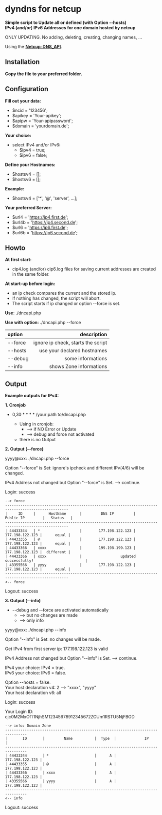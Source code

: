 # dyndns for netcup
**Simple script to Update all or defined (with Option --hosts)  
IPv4 (and/or) IPv6 Addresses for one domain hosted by netcup**  

ONLY UPDATING. No adding, deleting, creating, changing names, ...  

Using the **[Netcup-DNS_API](https://www.netcup-wiki.de/wiki/DNS_API)**.  

## Installation
**Copy the file to your preferred folder.**  

## Configuration
**Fill out your data:**
- $ncid = '123456';
- $apikey = 'Your-apikey';
- $apipw = 'Your-apipassword';
- $domain = 'yourdomain.de';

**Your choice:**  
- select IPv4 and/or IPv6:  
  - $ipv4 = true;  
  - $ipv6 = false;  

**Define your Hostnames:**
- $hostsv4 = [];
- $hostsv6 = [];

**Example:**
- $hostsv4 = ['*', '@', 'server', ...];

**Your preferred Server:**  
- $url4 = 'https://ip4.first.de';
- $url4b = 'https://ip4.second.de';
- $url6 = 'https://ip6.first.de';
- $url6b = 'https://ip6.second.de';

## Howto
**At first start:**  
- cip4.log (and/or) cip6.log files for saving current addresses are created in the same folder.  

**At start-up before login:**
- an ip check compares the current and the stored ip.  
- If nothing has changed, the script will abort.  
- The script starts if ip changed or option --force is set.  

**Use:** ./dncapi.php  

**Use with option:** ./dncapi.php --force  

| option | description |
|:-------|------------:|
| --force | ignore ip check, starts the script |
| --hosts | use your declared hostnames |
| --debug | some informations |
| --info | shows Zone informations |

## Output
**Example outputs for IPv4:**

**1. Cronjob**
- 0,30 * * * * /your path to/dncapi.php  

     - Using in cronjob:  
       - --> if NO Error or Update  
       - --> debug and force not activated  
     - there is no Output  

**2. Output (--force)**

yyyy@xxx: ./dncapi.php --force  

Option "--force" is Set: ignore's ipcheck and different IPv(4/6) will be changed.  

IPv4 Address not changed but Option "--force" is Set. --> continue.  

Login: success  
```
--> force
---------------------------------------------------------------------------------------------------
|     ID     |      HostName      |         DNS IP         |        Public IP        |   Status   |
---------------------------------------------------------------------------------------------------
| 44433344   | *                  |        177.198.122.123 |         177.198.122.123 |      equal |
| 44433355   | @                  |        177.198.122.123 |         177.198.122.123 |      equal |
| 44433366   | xxxx               |        199.198.199.123 |         177.198.122.123 |  different |
| 44433366   | xxxx               |                  updated successfully!                        |
| 43355566   | yyyy               |        177.198.122.123 |         177.198.122.123 |      equal |
---------------------------------------------------------------------------------------------------
<-- force
```

Logout: success  

**3. Output (--info)**
- --debug and --force are activated automatically  
  - --> but no changes are made  
  - --> only info  

yyyy@xxx: ./dncapi.php --info  

Option "--info" is Set: no changes will be made.  

Get IPv4 from first server ip: 177.198.122.123 is valid  

IPv4 Address not changed but Option "--info" is Set. --> continue.  

IPv4 your choice: IPv4 = true.  
IPv6 your choice: IPv6 = false.  

Option --hosts = false.  
Your host declaration v4: 2 --> "xxxx", "yyyy"  
Your host declaration v6: all  

Login: success  

Your Login ID: cjc0M2MxOTI1NjhSM12345678912345672ZCUm1RSTU5NjFBOD  
```
--> info: Domain Zone
--------------------------------------------------------------------------------
|       ID       |         Name          |  Type  |             IP             |
--------------------------------------------------------------------------------
| 44433344       | *                     |      A |            177.198.122.123 |
| 44433355       | @                     |      A |            177.198.122.123 |
| 44433366       | xxxx                  |      A |            177.198.122.123 |
| 43355566       | yyyy                  |      A |            177.198.122.123 |
--------------------------------------------------------------------------------
<-- info
```
Logout: success  

